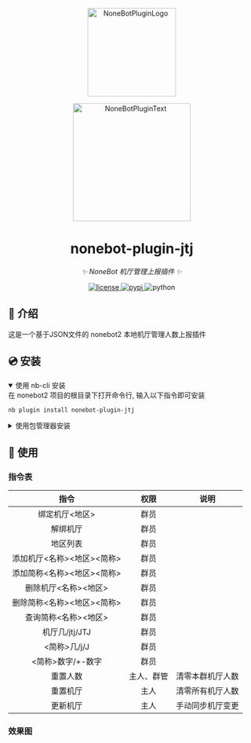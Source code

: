 <div align="center">
  <a href="https://v2.nonebot.dev/store"><img src="https://github.com/A-kirami/nonebot-plugin-jtj/blob/resources/nbp_logo.png" width="180" height="180" alt="NoneBotPluginLogo"></a>
  <br>
  <p><img src="https://github.com/A-kirami/nonebot-plugin-jtj/blob/resources/NoneBotPlugin.svg" width="240" alt="NoneBotPluginText"></p>
</div>

<div align="center">

# nonebot-plugin-jtj

_✨ NoneBot 机厅管理上报插件 ✨_


<a href="./LICENSE">
    <img src="https://img.shields.io/github/license/Onimaimai/nonebot-plugin-jtj.svg" alt="license">
</a>
<a href="https://pypi.python.org/pypi/nonebot-plugin-jtj">
    <img src="https://img.shields.io/pypi/v/nonebot-plugin-jtj.svg" alt="pypi">
</a>
<img src="https://img.shields.io/badge/python-3.9+-blue.svg" alt="python">

</div>



## 📖 介绍

这是一个基于JSON文件的 nonebot2 本地机厅管理人数上报插件

## 💿 安装

<details open>
<summary>使用 nb-cli 安装</summary>
在 nonebot2 项目的根目录下打开命令行, 输入以下指令即可安装

    nb plugin install nonebot-plugin-jtj

</details>

<details>
<summary>使用包管理器安装</summary>
在 nonebot2 项目的插件目录下, 打开命令行, 根据你使用的包管理器, 输入相应的安装命令

<details>
<summary>pip</summary>

    pip install nonebot-plugin-jtj
</details>
<details>
<summary>pdm</summary>

    pdm add nonebot-plugin-jtj
</details>
<details>
<summary>poetry</summary>

    poetry add nonebot-plugin-jtj
</details>
<details>
<summary>conda</summary>

    conda install nonebot-plugin-jtj
</details>

打开 nonebot2 项目根目录下的 `pyproject.toml` 文件, 在 `[tool.nonebot]` 部分追加写入

    plugins = ["nonebot_plugin_jtj"]

</details>



## 🎉 使用
### 指令表
| 指令 | 权限 | 说明 |
|:-----:|:----:|:----:|
| 绑定机厅<地区> | 群员 |
| 解绑机厅 | 群员 |
| 地区列表 | 群员 |
| 添加机厅<名称><地区><简称> | 群员 |
| 添加简称<名称><地区><简称> | 群员 |
| 删除机厅<名称><地区> | 群员 |
| 删除简称<名称><地区><简称> | 群员 |
| 查询简称<名称><地区> | 群员 |
| 机厅几/jtj/JTJ | 群员 |
| <简称>几/j/J | 群员 |
| <简称>数字/+-数字 | 群员 |
| 重置人数 | 主人、群管 | 清零本群机厅人数 |
| 重置机厅 | 主人 | 清零所有机厅人数 |
| 更新机厅 | 主人 | 手动同步机厅变更 |
### 效果图

